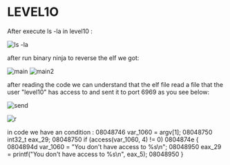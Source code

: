 # LEVEL1O


After execute ls -la in level10 :

![ls -la](https://cdn.discordapp.com/attachments/1015186220227231825/1148206472694616124/image.png)


after run binary ninja to reverse the elf we got:

![main](https://cdn.discordapp.com/attachments/1015186220227231825/1148990230909689946/image.png)
![main2](https://cdn.discordapp.com/attachments/1015186220227231825/1148990437391077406/image.png)


after reading the code we can understand that the elf file read a file that the user "level10" has access to and sent it to port 6969 as you see below: 


![send](https://cdn.discordapp.com/attachments/1015186220227231825/1149020868383604806/image.png)

![r](https://cdn.discordapp.com/attachments/1015186220227231825/1149020868383604806/image.png)

in code we have an condition : 
08048746      var_1060 = argv[1];
08048750      int32_t eax_29;
08048750      if (access(var_1060, 4) != 0)
0804874e      {
0804894d          var_1060 = "You don't have access to %s\n";
08048950          eax_29 = printf("You don't have access to %s\n", eax_5);
08048950      }
